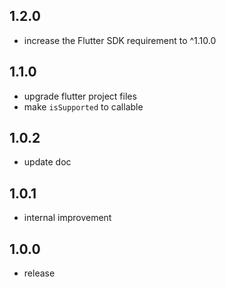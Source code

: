 ## 1.2.0

*  increase the Flutter SDK requirement to ^1.10.0

## 1.1.0

* upgrade flutter project files
* make `isSupported` to callable

## 1.0.2

* update doc

## 1.0.1

* internal improvement

## 1.0.0

* release
